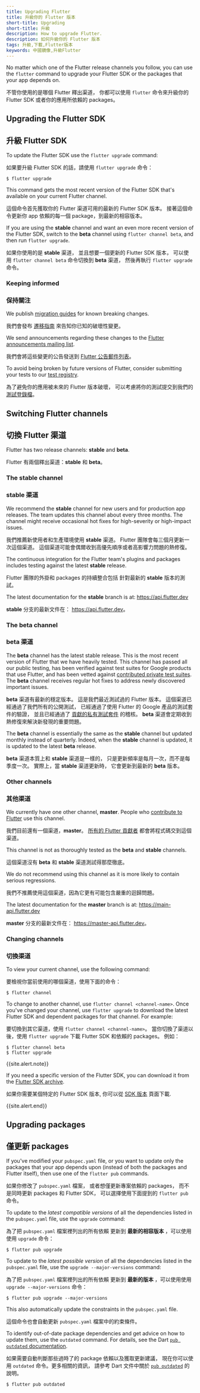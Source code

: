 ```yaml
---
title: Upgrading Flutter
title: 升級你的 Flutter 版本
short-title: Upgrading
short-title: 升級
description: How to upgrade Flutter.
description: 如何升級你的 Flutter 版本
tags: 升級,下載,Flutter版本
keywords: 中國鏡像,升級Flutter
---
```


No matter which one of the Flutter release channels
you follow, you can use the `flutter` command to upgrade your
Flutter SDK or the packages that your app depends on.

不管你使用的是哪個 Flutter 釋出渠道，
你都可以使用 `flutter` 命令來升級你的
Flutter SDK 或者你的應用所依賴的 packages。

## Upgrading the Flutter SDK

## 升級 Flutter SDK

To update the Flutter SDK use the `flutter upgrade` command:

如果要升級 Flutter SDK 的話，請使用 `flutter upgrade` 命令：

```terminal
$ flutter upgrade
```

This command gets the most recent version of the Flutter SDK
that's available on your current Flutter channel.

這個命令首先獲取你的 Flutter 渠道可用的最新的 Flutter SDK 版本。
接著這個命令更新你 app 依賴的每一個 package，到最新的相容版本。

If you are using the **stable** channel
and want an even more recent version of the Flutter SDK,
switch to the **beta** channel using `flutter channel beta`,
and then run `flutter upgrade`.

如果你使用的是 **stable** 渠道，
並且想要一個更新的 Flutter SDK 版本，
可以使用 `flutter channel beta` 命令切換到 **beta** 渠道，
然後再執行 `flutter upgrade` 命令。

### Keeping informed

### 保持關注

We publish [migration guides][] for known breaking changes.

我們會發布 [遷移指南][migration guides] 來告知你已知的破壞性變更。

We send announcements regarding these changes to the
[Flutter announcements mailing list][flutter-announce].

我們會將這些變更的公告發送到 [Flutter 公告郵件列表][flutter-announce]。

To avoid being broken by future versions of Flutter,
consider submitting your tests to our [test registry][].

為了避免你的應用被未來的 Flutter 版本破壞，
可以考慮將你的測試提交到我們的 [測試登錄檔][test registry]。


## Switching Flutter channels

## 切換 Flutter 渠道

Flutter has two release channels:
**stable** and **beta**.

Flutter 有兩個釋出渠道：**stable** 和 **beta**。

### The **stable** channel

### **stable** 渠道

We recommend the **stable** channel for new users
and for production app releases.
The team updates this channel about every three months.
The channel might receive occasional hot fixes
for high-severity or high-impact issues.

我們推薦新使用者和生產環境使用 **stable** 渠道。
Flutter 團隊會每三個月更新一次這個渠道。
這個渠道可能會偶爾收到高優先順序或者高影響力問題的熱修復。

The continuous integration for the Flutter team's plugins and packages
includes testing against the latest **stable** release.

Flutter 團隊的外掛和 packages 的持續整合包括
針對最新的 **stable** 版本的測試。

The latest documentation for the **stable** branch
is at: <https://api.flutter.dev>

**stable** 分支的最新文件在： <https://api.flutter.dev>。

### The **beta** channel

### **beta** 渠道

The **beta** channel has the latest stable release.
This is the most recent version of Flutter that we have heavily tested.
This channel has passed all our public testing,
has been verified against test suites for Google products that use Flutter,
and has been vetted against [contributed private test suites][test registry].
The **beta** channel receives regular hot fixes
to address newly discovered important issues.

**beta** 渠道有最新的穩定版本。
這是我們最近測試過的 Flutter 版本。
這個渠道已經通過了我們所有的公開測試，
已經通過了使用 Flutter 的 Google 產品的測試套件的驗證，
並且已經通過了 [貢獻的私有測試套件][test registry] 的稽核。
**beta** 渠道會定期收到熱修復來解決新發現的重要問題。

The **beta** channel is essentially the same as the **stable** channel
but updated monthly instead of quarterly.
Indeed, when the **stable** channel is updated,
it is updated to the latest **beta** release.

**beta** 渠道本質上和 **stable** 渠道是一樣的，
只是更新頻率是每月一次，而不是每季度一次。
實際上，當 **stable** 渠道更新時，
它會更新到最新的 **beta** 版本。

### Other channels

### 其他渠道

We currently have one other channel, **master**.
People who [contribute to Flutter][] use this channel.

我們目前還有一個渠道，**master**。
[所有的 Flutter 貢獻者][contribute to Flutter] 都會將程式碼交到這個渠道。

This channel is not as thoroughly tested as
the **beta** and **stable** channels.

這個渠道沒有 **beta** 和 **stable** 渠道測試得那麼徹底。

We do not recommend using this channel as
it is more likely to contain serious regressions.

我們不推薦使用這個渠道，因為它更有可能包含嚴重的迴歸問題。

The latest documentation for the **master** branch
is at: <https://main-api.flutter.dev>

**master** 分支的最新文件在： <https://master-api.flutter.dev>。

### Changing channels

### 切換渠道

To view your current channel, use the following command:

要檢視你當前使用的哪個渠道，使用下面的命令：

```terminal
$ flutter channel
```

To change to another channel, use `flutter channel <channel-name>`.
Once you've changed your channel, use `flutter upgrade`
to download the latest Flutter SDK and dependent packages for that channel.
For example:

要切換到其它渠道，使用 `flutter channel <channel-name>`。
當你切換了渠道以後，使用 `flutter upgrade` 下載 Flutter SDK 和依賴的 packages。
例如：

```terminal
$ flutter channel beta
$ flutter upgrade
```

{{site.alert.note}}

  If you need a specific version of the Flutter SDK,
  you can download it from the [Flutter SDK archive][].

  如果你需要某個特定的 Flutter SDK 版本,
  你可以從 [SDK 版本][Flutter SDK archive] 頁面下載.

{{site.alert.end}}


## Upgrading packages

## 僅更新 packages

If you've modified your `pubspec.yaml` file, or you want to update
only the packages that your app depends upon
(instead of both the packages and Flutter itself),
then use one of the `flutter pub` commands.

如果你修改了 `pubspec.yaml` 檔案，
或者想僅更新專案依賴的 packages，
而不是同時更新 packages 和 Flutter SDK，
可以選擇使用下面提到的 `flutter pub` 命令。

To update to the _latest compatible versions_ of
all the dependencies listed in the `pubspec.yaml` file,
use the `upgrade` command:

為了把 `pubspec.yaml` 檔案裡列出的所有依賴
更新到 **最新的相容版本** ，可以使用使用 `upgrade` 命令：

```terminal
$ flutter pub upgrade
```

To update to the _latest possible version_ of
all the dependencies listed in the `pubspec.yaml` file,
use the `upgrade --major-versions` command:

為了把 `pubspec.yaml` 檔案裡列出的所有依賴
更新到 **最新的版本** ，可以使用使用 `upgrade --major-versions` 命令：

```terminal
$ flutter pub upgrade --major-versions
```

This also automatically update the constraints
in the `pubspec.yaml` file.

這個命令也會自動更新 `pubspec.yaml` 檔案中的約束條件。

To identify out-of-date package dependencies and get advice
on how to update them, use the `outdated` command. For details, see
the Dart [`pub outdated` documentation]({{site.dart-site}}/tools/pub/cmd/pub-outdated).

如果需要自動判斷那些過時了的 package 依賴以及獲取更新建議，
現在你可以使用 `outdated` 命令。更多相關的資訊，
請參考 Dart 文件中關於 [`pub outdated`](https://dart.tw.gh.miniasp.com/tools/pub/cmd/pub-outdated) 的說明。

```terminal
$ flutter pub outdated
```

[Flutter SDK archive]: {{site.url}}/release/archive
[flutter-announce]: {{site.groups}}/forum/#!forum/flutter-announce
[pubspec.yaml]: {{site.dart-site}}/tools/pub/pubspec
[test registry]: https://github.com/flutter/tests
[contribute to Flutter]: https://github.com/flutter/flutter/blob/main/CONTRIBUTING.md
[migration guides]: {{site.url}}/release/breaking-changes
